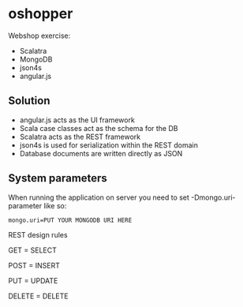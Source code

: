 oshopper
========

Webshop exercise:
* Scalatra
* MongoDB
* json4s
* angular.js

## Solution ##

* angular.js acts as the UI framework
* Scala case classes act as the schema for the DB
* Scalatra acts as the REST framework
* json4s is used for serialization within the REST domain
* Database documents are written directly as JSON

## System parameters ##

When running the application on server you need to set -Dmongo.uri-parameter like so:

``
mongo.uri=PUT YOUR MONGODB URI HERE
``

REST design rules

GET = SELECT

POST = INSERT

PUT = UPDATE

DELETE = DELETE
